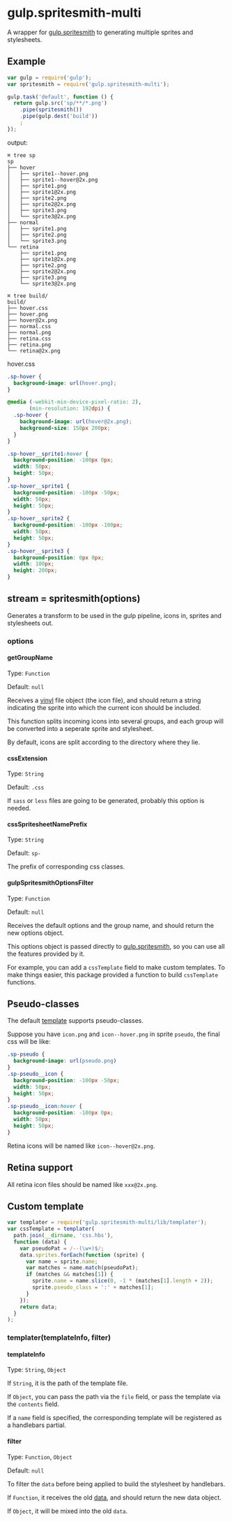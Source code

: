 # gulp.spritesmith-multi
A wrapper for [gulp.spritesmith](https://github.com/twolfson/gulp.spritesmith) to generating multiple sprites and stylesheets.

## Example

```javascript
var gulp = require('gulp');
var spritesmith = require('gulp.spritesmith-multi');

gulp.task('default', function () {
  return gulp.src('sp/**/*.png')
    .pipe(spritesmith())
    .pipe(gulp.dest('build'))
    ;
});
```

output:

```
⌘ tree sp
sp
├── hover
│   ├── sprite1--hover.png
│   ├── sprite1--hover@2x.png
│   ├── sprite1.png
│   ├── sprite1@2x.png
│   ├── sprite2.png
│   ├── sprite2@2x.png
│   ├── sprite3.png
│   └── sprite3@2x.png
├── normal
│   ├── sprite1.png
│   ├── sprite2.png
│   └── sprite3.png
└── retina
    ├── sprite1.png
    ├── sprite1@2x.png
    ├── sprite2.png
    ├── sprite2@2x.png
    ├── sprite3.png
    └── sprite3@2x.png
```

```
⌘ tree build/
build/
├── hover.css
├── hover.png
├── hover@2x.png
├── normal.css
├── normal.png
├── retina.css
├── retina.png
└── retina@2x.png
```

hover.css

```css
.sp-hover {
  background-image: url(hover.png);
}

@media (-webkit-min-device-pixel-ratio: 2),
       (min-resolution: 192dpi) {
  .sp-hover {
    background-image: url(hover@2x.png);
    background-size: 150px 200px;
  }
}

.sp-hover__sprite1:hover {
  background-position: -100px 0px;
  width: 50px;
  height: 50px;
}
.sp-hover__sprite1 {
  background-position: -100px -50px;
  width: 50px;
  height: 50px;
}
.sp-hover__sprite2 {
  background-position: -100px -100px;
  width: 50px;
  height: 50px;
}
.sp-hover__sprite3 {
  background-position: 0px 0px;
  width: 100px;
  height: 200px;
}
```

## stream = spritesmith(options)

Generates a transform to be used in the gulp pipeline, icons in, sprites and stylesheets out.

### options

#### getGroupName

Type: `Function`

Default: `null`

Receives a [vinyl](https://github.com/wearefractal/vinyl) file object (the icon file),
and should return a string indicating the sprite into which the current icon should be included.

This function splits incoming icons into several groups,
and each group will be converted into a seperate sprite and stylesheet.

By default, icons are split according to the directory where they lie.

#### cssExtension

Type: `String`

Default: `.css`

If `sass` or `less` files are going to be generated,
probably this option is needed.

#### cssSpritesheetNamePrefix

Type: `String`

Default: `sp-`

The prefix of corresponding css classes.

#### gulpSpritesmithOptionsFilter

Type: `Function`

Default: `null`

Receives the default options and the group name,
and should return the new options object.

This options object is passed directly to [gulp.spritesmith](https://github.com/twolfson/gulp.spritesmith),
so you can use all the features provided by it.

For example,
you can add a `cssTemplate` field to make custom templates.
To make things easier,
this package provided a function to build `cssTemplate` functions.

## Pseudo-classes

The default [template](#custom-template) supports pseudo-classes.

Suppose you have `icon.png` and `icon--hover.png` in sprite `pseudo`,
the final css will be like:

```css
.sp-pseudo {
  background-image: url(pseudo.png)
}
.sp-pseudo__icon {
  background-position: -100px -50px;
  width: 50px;
  height: 50px;
}
.sp-pseudo__icon:hover {
  background-position: -100px 0px;
  width: 50px;
  height: 50px;
}

```

Retina icons will be named like `icon--hover@2x.png`.

## Retina support

All retina icon files should be named like `xxx@2x.png`.

## Custom template

```javascript
var templater = require('gulp.spritesmith-multi/lib/templater');
var cssTemplate = templater(
  path.join(__dirname, 'css.hbs'),
  function (data) {
    var pseudoPat = /--(\w+)$/;
    data.sprites.forEach(function (sprite) {
      var name = sprite.name;
      var matches = name.match(pseudoPat);
      if (matches && matches[1]) {
        sprite.name = name.slice(0, -1 * (matches[1].length + 2));
        sprite.pseudo_class = ':' + matches[1];
      }
    });
    return data;
  }
);
```

###  templater(templateInfo, filter)

#### templateInfo

Type: `String`, `Object`

If `String`,
it is the path of the template file.

If `Object`,
you can pass the path via the `file` field,
or pass the template via the `contents` field.

If a `name` field is specified,
the corresponding template will be registered as a handlebars partial.

#### filter

Type: `Function`, `Object`

Default: `null`

To filter the `data` before being applied to build the stylesheet by handlebars.

If `Function`,
it receives the old [data](https://github.com/twolfson/spritesheet-templates#template-data),
and should return the new data object.

If `Object`,
it will be mixed into the old `data`.



